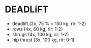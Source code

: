 # DEADLiFT
* deadlift (2x, 75 % = 150 kg, rir: 1-2)
* rows (4x, 60 kg, rir: 1-2)
* shrugs (4x, 100 kg, rir: 1-2)
* hip thrust (3x, 100 kg, rir: 0-1)
